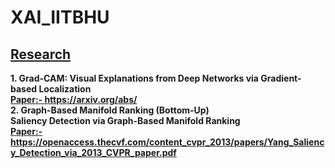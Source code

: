 # XAI_IITBHU

<h2><u>Research</u></h2>
<b>
  1. Grad-CAM: Visual Explanations from Deep Networks via Gradient-based Localization
  <br>
  <u>Paper:- https://arxiv.org/abs/</u>
</br>
  2. Graph-Based Manifold Ranking (Bottom-Up)
  <br>Saliency Detection via Graph-Based Manifold Ranking
  <br>
  <u>Paper:- https://openaccess.thecvf.com/content_cvpr_2013/papers/Yang_Saliency_Detection_via_2013_CVPR_paper.pdf</u>
</b>

